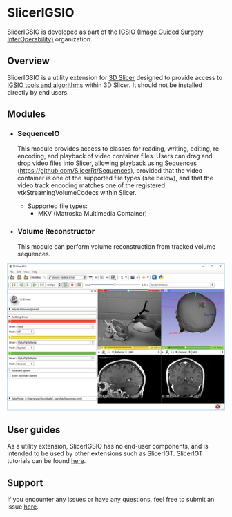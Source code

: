 # SlicerIGSIO

SlicerIGSIO is developed as part of the [IGSIO (Image Guided Surgery InterOperability)](http://igsio.github.io/) organization.

## Overview

SlicerIGSIO is a utility extension for [3D Slicer](http://slicer.org) designed to provide access to [IGSIO tools and algorithms](https://github.com/IGSIO/IGSIO)  within 3D Slicer. It should not be installed directly by end users.

## Modules

- ### SequenceIO
  This module provides access to classes for reading, writing, editing, re-encoding, and playback of video container files.
  Users can drag and drop video files into Slicer, allowing playback using Sequences (https://github.com/SlicerRt/Sequences), provided that the video container is one of the supported file types (see below), and that the video track encoding matches one of the registered vtkStreamingVolumeCodecs within Slicer.

  - Supported file types:
    - MKV (Matroska Multimedia Container)
  
- ### Volume Reconstructor
  This module can perform volume reconstruction from tracked volume sequences.
  
![alt text](Images/SlicerIGSIOScreenshot1.png)


## User guides

As a utility extension, SlicerIGSIO has no end-user components, and is intended to be used by other extensions such as SlicerIGT.
SlicerIGT tutorials can be found [here](http://www.slicerigt.org/wp/user-tutorial/).

## Support

If you encounter any issues or have any questions, feel free to submit an issue [here](https://github.com/IGSIO/SlicerIGSIO/issues/new).
